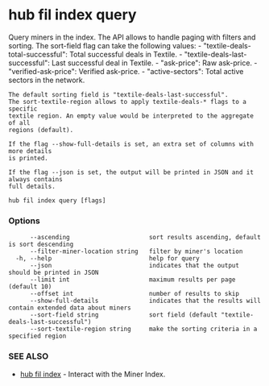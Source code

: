 # hub fil index query

Query miners in the index.
	The API allows to handle paging with filters and sorting.
	The sort-field flag can take the following values:
	- "textile-deals-total-successful": Total successful deals in Textile.
	- "textile-deals-last-successful": Last successful deal in Textile.
	- "ask-price": Raw ask-price.
	- "verified-ask-price": Verified ask-price.
	- "active-sectors": Total active sectors in the network.

	The default sorting field is "textile-deals-last-successful".
	The sort-textile-region allows to apply textile-deals-* flags to a specific 
	textile region. An empty value would be interpreted to the aggregate of all
	regions (default).

	If the flag --show-full-details is set, an extra set of columns with more details
	is printed.

	If the flag --json is set, the output will be printed in JSON and it always contains
	full details.
	

```
hub fil index query [flags]
```

### Options

```
      --ascending                      sort results ascending, default is sort descending
      --filter-miner-location string   filter by miner's location
  -h, --help                           help for query
      --json                           indicates that the output should be printed in JSON
      --limit int                      maximum results per page (default 10)
      --offset int                     number of results to skip
      --show-full-details              indicates that the results will contain extended data about miners
      --sort-field string              sort field (default "textile-deals-last-successful")
      --sort-textile-region string     make the sorting criteria in a specified region
```

### SEE ALSO

* [hub fil index](hub_fil_index.md)	 - Interact with the Miner Index.
